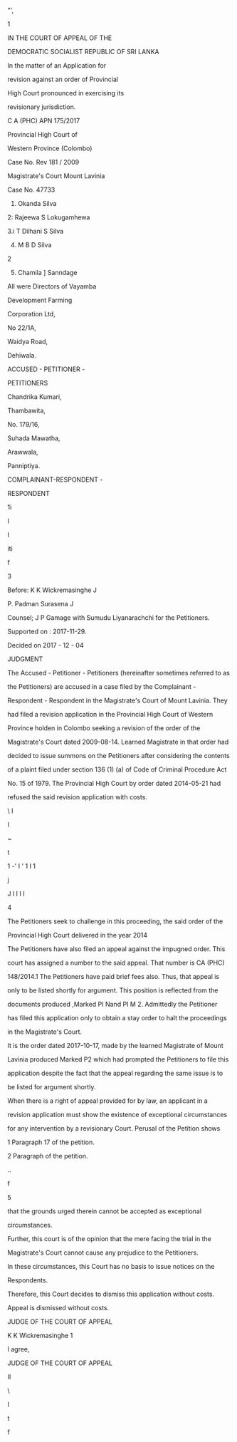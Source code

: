 "',

1

IN THE COURT OF APPEAL OF THE

DEMOCRATIC SOCIALIST REPUBLIC OF SRI LANKA

In the matter of an Application for

revision against an order of Provincial

High Court pronounced in exercising its

revisionary jurisdiction.

C A (PHC) APN 175/2017

Provincial High Court of

Western Province (Colombo)

Case No. Rev 181 / 2009

Magistrate's Court Mount Lavinia

Case No. 47733

1. Okanda Silva

2: Rajeewa S Lokugamhewa

3.i T Dilhani S Silva

4. M B D Silva

2

5. Chamila ] Sanndage

All were Directors of Vayamba

Development Farming

Corporation Ltd,

No 22/1A,

Waidya Road,

Dehiwala.

ACCUSED - PETITIONER -

PETITIONERS

Chandrika Kumari,

Thambawita,

No. 179/16,

Suhada Mawatha,

Arawwala,

Panniptiya.

COMPLAINANT-RESPONDENT -

RESPONDENT

1i

I

I

iti

f

3

Before: K K Wickremasinghe J

P. Padman Surasena J

Counsel; J P Gamage with Sumudu Liyanarachchi for the Petitioners.

Supported on : 2017-11-29.

Decided on 2017 - 12 - 04

JUDGMENT

The Accused - Petitioner - Petitioners (hereinafter sometimes referred to as

the Petitioners) are accused in a case filed by the Complainant -

Respondent - Respondent in the Magistrate's Court of Mount Lavinia. They

had filed a revision application in the Provincial High Court of Western

Province holden in Colombo seeking a revision of the order of the

Magistrate's Court dated 2009-08-14. Learned Magistrate in that order had

decided to issue summons on the Petitioners after considering the contents

of a plaint filed under section 136 (1) (a) of Code of Criminal Procedure Act

No. 15 of 1979. The Provincial High Court by order dated 2014-05-21 had

refused the said revision application with costs.

\ I

I

~

t

1 -' I ' 1 I 1

j

J l I I I

4

The Petitioners seek to challenge in this proceeding, the said order of the

Provincial High Court delivered in the year 2014

The Petitioners have also filed an appeal against the impugned order. This

court has assigned a number to the said appeal. That number is CA (PHC)

148/2014.1 The Petitioners have paid brief fees also. Thus, that appeal is

only to be listed shortly for argument. This position is reflected from the

documents produced ,Marked PI Nand PI M 2. Admittedly the Petitioner

has filed this application only to obtain a stay order to halt the proceedings

in the Magistrate's Court.

It is the order dated 2017-10-17, made by the learned Magistrate of Mount

Lavinia produced Marked P2 which had prompted the Petitioners to file this

application despite the fact that the appeal regarding the same issue is to

be listed for argument shortly.

When there is a right of appeal provided for by law, an applicant in a

revision application must show the existence of exceptional circumstances

for any intervention by a revisionary Court. Perusal of the Petition shows

1 Paragraph 17 of the petition.

2 Paragraph of the petition.

..

f

5

that the grounds urged therein cannot be accepted as exceptional

circumstances.

Further, this court is of the opinion that the mere facing the trial in the

Magistrate's Court cannot cause any prejudice to the Petitioners.

In these circumstances, this Court has no basis to issue notices on the

Respondents.

Therefore, this Court decides to dismiss this application without costs.

Appeal is dismissed without costs.

JUDGE OF THE COURT OF APPEAL

K K Wickremasinghe 1

I agree,

JUDGE OF THE COURT OF APPEAL

II

\

I

t

f
